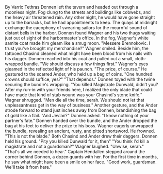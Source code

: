 By Varric Tethras
Donnen left the tavern and headed out through a moonless night. Fog clung to the streets and buildings like cobwebs, and the heavy air threatened rain. Any other night, he would have gone straight up to the barracks, but he had appointments to keep.
The quays at midnight exchange the cacophony of swearing sailors for the mournful sound of distant bells in the harbor. Donnen found Wagner and his two thugs waiting just out of sight of the harbormaster's office. In the fog, Wagner's white samite coat made him gleam like a smug moon.
"Messere Brennokovic. I trust you've brought my merchandise?" Wagner smiled. Beside him, the tattooed Chasind cleaned what might have been blood from his nails with his dagger.
Donnen reached into his coat and pulled out a small, cloth-wrapped bundle. "We should discuss a few things first."
Wagner's eyes gleamed in the reflected light of his paunch. "The price, of course." He gestured to the scarred Ander, who held up a bag of coins. "One hundred crowns should suffice, yes?"
"That depends." Donnen toyed with the twine securing the bundle's wrapping. "You killed Magistrate Dunwald, didn't you? After my run-in with your friends here, I realized the only blade that could have made that kind of stab wound was your Chasind's stone knife."
Wagner shrugged. "Men die all the time, serah. We should not let that unpleasantness get in the way of business." Another gesture, and the Ander strode forward to stand just inches away from Donnen, brandishing the bag of gold like a flail.
"And Jevlan?" Donnen asked.
"I know nothing of your partner's fate."
Donnen handed over the bundle, and the Ander dropped the bag at his feet to deliver the prize to his boss. Wagner eagerly unwrapped the bundle, revealing an ancient, rusty, and pitted shortsword. He frowned. "This is not the blade."
Both Chasind and Ander drew their daggers.
Donnen held his ground. "Pity you killed Dunwald for it, then"
"You think I'd kill a magistrate and not a guardsman?" Wagner laughed. "Unwise, serah."
"That's all we needed to hear." Captain Hendallen stepped around the corner behind Donnen, a dozen guards with her. For the first time in months, he saw what might have been a smile on her face. "Good work, guardsman. We'll take it from here."